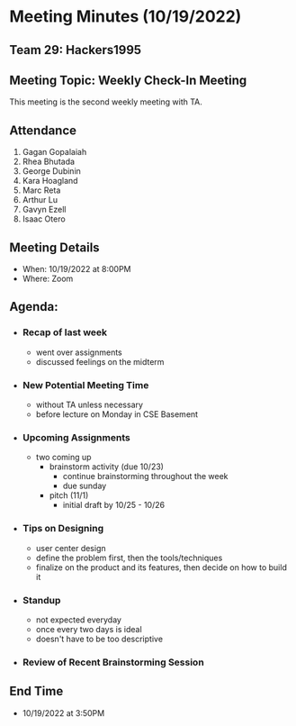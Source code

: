 # Meeting Minutes (10/19/2022)

## Team 29: Hackers1995

## Meeting Topic: Weekly Check-In Meeting

This meeting is the second weekly meeting with TA.

## Attendance

1. Gagan Gopalaiah
2. Rhea Bhutada
3. George Dubinin
4. Kara Hoagland
5. Marc Reta
6. Arthur Lu
7. Gavyn Ezell
8. Isaac Otero

## Meeting Details

-   When: 10/19/2022 at 8:00PM
-   Where: Zoom

## Agenda:

-   ### Recap of last week

    -   went over assignments
    -   discussed feelings on the midterm

-   ### New Potential Meeting Time

    -   without TA unless necessary
    -   before lecture on Monday in CSE Basement

-   ### Upcoming Assignments

    -   two coming up
        -   brainstorm activity (due 10/23)
            -   continue brainstorming throughout the week
            -   due sunday
        -   pitch (11/1)
            -   initial draft by 10/25 - 10/26

-   ### Tips on Designing

    -   user center design
    -   define the problem first, then the tools/techniques
    -   finalize on the product and its features, then decide on how to build it

-   ### Standup

    -   not expected everyday
    -   once every two days is ideal
    -   doesn't have to be too descriptive

-   ### Review of Recent Brainstorming Session

## End Time

-   10/19/2022 at 3:50PM
